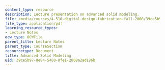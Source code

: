 ```yaml
---
content_type: resource
description: Lecture presentation on advanced solid modeling.
file: /media/courses/4-510-digital-design-fabrication-fall-2008/39ce5b978e8454608fe12068a2ad196b_lec3.pdf
file_type: application/pdf
learning_resource_types:
- Lecture Notes
ocw_type: OCWFile
parent_title: Lecture Notes
parent_type: CourseSection
resourcetype: Document
title: Advanced Solid Modeling
uid: 39ce5b97-8e84-5460-8fe1-2068a2ad196b
---
```

